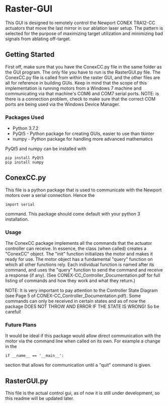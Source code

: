 # Raster-GUI

This GUI is designed to remotely control the Newport CONEX TRA12-CC actuators that move the last mirror in our ablation laser setup.  The pattern is selected for the purpose of maximizing target utilization and minimizing bad signals from ablating off-target.

## Getting Started

First off, make sure that you have the ConexCC.py file in the same folder as the GUI program.  The only file you have to run is the RasterGUI.py file.  The ConexCC.py file is called from within the raster GUI, and the other files are all for reference in building GUIs.  Keep in mind that the scope of this implementation is running motors from a Windows 7 machine and communicating via that machine's COM6 and COM7 serial ports.  NOTE: is there is a connection problem, check to make sure that the correct COM ports are being used via the Windows Device Manager.

### Packages Used

* Python 3.7.2
* PyQt5 - Python package for creating GUIs, easier to use than tkinter
* numpy - Python package for handling more advanced mathematics

PyQt5 and numpy can be installed with

```
pip install PyQt5
pip install numpy
```

## ConexCC.py

This file is a python package that is used to communicate with the Newport motors over a serial connection.  Hence the
```
import serial
```
command.  This package should come default with your python 3 installation.

### Usage

The ConexCC package implements all the commands that the actuator controller can receive.  In essence, the class (when called) creates a "ConexCC" object.  The "init" function initializes the motor and makes it ready for use. The motor object has a fundamental "query" function on which all other functions rely.  Each individual function is named after its command, and uses the "query" function to send the command and receive a response (if any).  (See CONEX-CC_Controller_Documentation.pdf for full listing of commands and how they work and what they return.)

NOTE: It is very important to pay attention to the Controller State Diagram (see Page 5 of CONEX-CC_Controller_Documentation.pdf).  Some commands can only be received in certain states and as of now the package DOES NOT THROW AND ERROR IF THE STATE IS WRONG!  So be careful!

### Future Plans

It would be ideal if this package would allow direct communication with the motor via the command line when called on its own.  For example a change in the
```
if __name__ == '__main__':
```
section that allows for communication until a "quit" command is given.

## RasterGUI.py

This file is the actual control gui, as of now it is still under development, so this readme will be updated later.